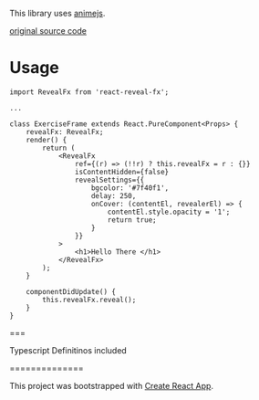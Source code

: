 This library uses [animejs](http://animejs.com).

[original source code](https://github.com/codrops/BlockRevealers/)

# Usage

```
import RevealFx from 'react-reveal-fx';

...

class ExerciseFrame extends React.PureComponent<Props> {
    revealFx: RevealFx;
    render() {
        return (
            <RevealFx
                ref={(r) => (!!r) ? this.revealFx = r : {}}
                isContentHidden={false}
                revealSettings={{
                    bgcolor: '#7f40f1',
                    delay: 250,
                    onCover: (contentEl, revealerEl) => {
                        contentEl.style.opacity = '1';
                        return true;
                    }
                }}
            >
                <h1>Hello There </h1>
            </RevealFx>
        );
    }

    componentDidUpdate() {
        this.revealFx.reveal();
    }
}
```

===

Typescript Definitinos included

==============

This project was bootstrapped with [Create React App](https://github.com/facebookincubator/create-react-app).